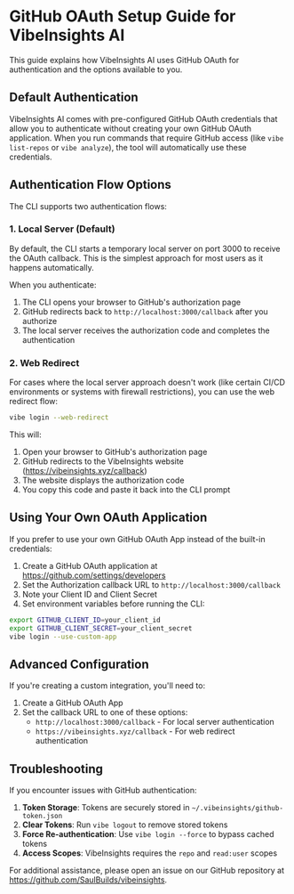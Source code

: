 # GitHub OAuth Setup Guide for VibeInsights AI

This guide explains how VibeInsights AI uses GitHub OAuth for authentication and the options available to you.

## Default Authentication

VibeInsights AI comes with pre-configured GitHub OAuth credentials that allow you to authenticate without creating your own GitHub OAuth application. When you run commands that require GitHub access (like `vibe list-repos` or `vibe analyze`), the tool will automatically use these credentials.

## Authentication Flow Options

The CLI supports two authentication flows:

### 1. Local Server (Default)

By default, the CLI starts a temporary local server on port 3000 to receive the OAuth callback. This is the simplest approach for most users as it happens automatically.

When you authenticate:
1. The CLI opens your browser to GitHub's authorization page
2. GitHub redirects back to `http://localhost:3000/callback` after you authorize
3. The local server receives the authorization code and completes the authentication

### 2. Web Redirect

For cases where the local server approach doesn't work (like certain CI/CD environments or systems with firewall restrictions), you can use the web redirect flow:

```bash
vibe login --web-redirect
```

This will:
1. Open your browser to GitHub's authorization page
2. GitHub redirects to the VibeInsights website (https://vibeinsights.xyz/callback)
3. The website displays the authorization code
4. You copy this code and paste it back into the CLI prompt

## Using Your Own OAuth Application

If you prefer to use your own GitHub OAuth App instead of the built-in credentials:

1. Create a GitHub OAuth application at https://github.com/settings/developers
2. Set the Authorization callback URL to `http://localhost:3000/callback`
3. Note your Client ID and Client Secret
4. Set environment variables before running the CLI:

```bash
export GITHUB_CLIENT_ID=your_client_id
export GITHUB_CLIENT_SECRET=your_client_secret
vibe login --use-custom-app
```

## Advanced Configuration

If you're creating a custom integration, you'll need to:

1. Create a GitHub OAuth App
2. Set the callback URL to one of these options:
   - `http://localhost:3000/callback` - For local server authentication
   - `https://vibeinsights.xyz/callback` - For web redirect authentication

## Troubleshooting

If you encounter issues with GitHub authentication:

1. **Token Storage**: Tokens are securely stored in `~/.vibeinsights/github-token.json`
2. **Clear Tokens**: Run `vibe logout` to remove stored tokens
3. **Force Re-authentication**: Use `vibe login --force` to bypass cached tokens
4. **Access Scopes**: VibeInsights requires the `repo` and `read:user` scopes

For additional assistance, please open an issue on our GitHub repository at https://github.com/SaulBuilds/vibeinsights.